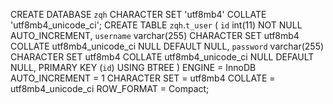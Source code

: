 CREATE DATABASE `zqh` CHARACTER SET 'utf8mb4' COLLATE 'utf8mb4_unicode_ci';
CREATE TABLE `zqh`.`t_user`  (
  `id` int(11) NOT NULL AUTO_INCREMENT,
  `username` varchar(255) CHARACTER SET utf8mb4 COLLATE utf8mb4_unicode_ci NULL DEFAULT NULL,
  `password` varchar(255) CHARACTER SET utf8mb4 COLLATE utf8mb4_unicode_ci NULL DEFAULT NULL,
  PRIMARY KEY (`id`) USING BTREE
) ENGINE = InnoDB AUTO_INCREMENT = 1 CHARACTER SET = utf8mb4 COLLATE = utf8mb4_unicode_ci ROW_FORMAT = Compact;